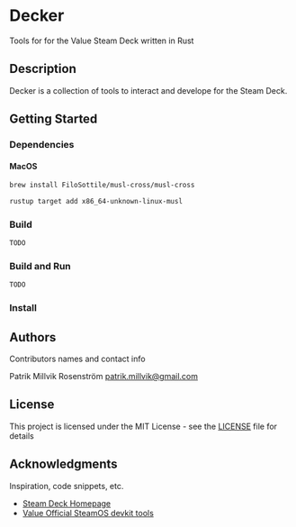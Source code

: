# Decker

Tools for for the Value Steam Deck written in Rust

## Description

Decker is a collection of tools to interact and develope for the Steam Deck.

## Getting Started

### Dependencies

#### MacOS
```bash
brew install FiloSottile/musl-cross/musl-cross
```

```bash
rustup target add x86_64-unknown-linux-musl
```

### Build

```bash
TODO
```

### Build and Run
```bash
TODO
```

### Install

## Authors
Contributors names and contact info

Patrik Millvik Rosenström <patrik.millvik@gmail.com>

## License

This project is licensed under the MIT License - see the [LICENSE](LICENSE) file for details

## Acknowledgments

Inspiration, code snippets, etc.
* [Steam Deck Homepage](https://www.steamdeck.com)
* [Value Official SteamOS devkit tools](https://gitlab.steamos.cloud/devkit/steamos-devkit)
